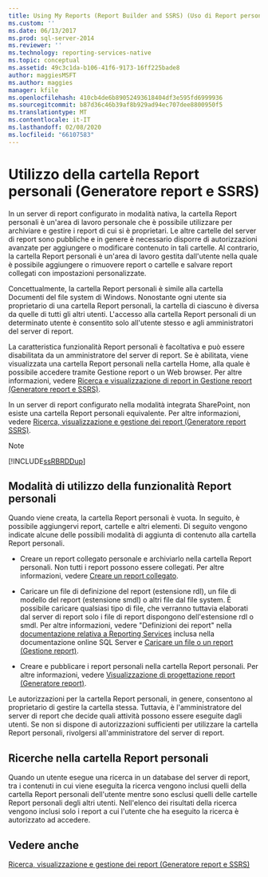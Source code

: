 ```yaml
---
title: Using My Reports (Report Builder and SSRS) (Uso di Report personali (Generatore report e SSRS)) | Microsoft Docs
ms.custom: ''
ms.date: 06/13/2017
ms.prod: sql-server-2014
ms.reviewer: ''
ms.technology: reporting-services-native
ms.topic: conceptual
ms.assetid: 49c3c1da-b106-41f6-9173-16ff225bade8
author: maggiesMSFT
ms.author: maggies
manager: kfile
ms.openlocfilehash: 410cb4de6b89052493618404df3e595fd6999936
ms.sourcegitcommit: b87d36c46b39af8b929ad94ec707dee8800950f5
ms.translationtype: MT
ms.contentlocale: it-IT
ms.lasthandoff: 02/08/2020
ms.locfileid: "66107583"
---
```

# <a name="using-my-reports-report-builder-and-ssrs"></a>Utilizzo della cartella Report personali (Generatore report e SSRS)
  In un server di report configurato in modalità nativa, la cartella Report personali è un'area di lavoro personale che è possibile utilizzare per archiviare e gestire i report di cui si è proprietari. Le altre cartelle del server di report sono pubbliche e in genere è necessario disporre di autorizzazioni avanzate per aggiungere o modificare contenuto in tali cartelle. Al contrario, la cartella Report personali è un'area di lavoro gestita dall'utente nella quale è possibile aggiungere o rimuovere report o cartelle e salvare report collegati con impostazioni personalizzate.  
  
 Concettualmente, la cartella Report personali è simile alla cartella Documenti del file system di Windows. Nonostante ogni utente sia proprietario di una cartella Report personali, la cartella di ciascuno è diversa da quelle di tutti gli altri utenti. L'accesso alla cartella Report personali di un determinato utente è consentito solo all'utente stesso e agli amministratori del server di report.  
  
 La caratteristica funzionalità Report personali è facoltativa e può essere disabilitata da un amministratore del server di report. Se è abilitata, viene visualizzata una cartella Report personali nella cartella Home, alla quale è possibile accedere tramite Gestione report o un Web browser. Per altre informazioni, vedere [Ricerca e visualizzazione di report in Gestione report &#40;Generatore report e SSRS&#41;](finding-and-viewing-reports-in-the-web-portal-report-builder-and-ssrs.md).  
  
 In un server di report configurato nella modalità integrata SharePoint, non esiste una cartella Report personali equivalente. Per altre informazioni, vedere [Ricerca, visualizzazione e gestione dei report &#40;Generatore report SSRS&#41;](finding-viewing-and-managing-reports-report-builder-and-ssrs.md).  
  
> [!NOTE]  
>  [!INCLUDE[ssRBRDDup](../../includes/ssrbrddup-md.md)]  
  
## <a name="ways-to-use-my-reports"></a>Modalità di utilizzo della funzionalità Report personali  
 Quando viene creata, la cartella Report personali è vuota. In seguito, è possibile aggiungervi report, cartelle e altri elementi. Di seguito vengono indicate alcune delle possibili modalità di aggiunta di contenuto alla cartella Report personali.  
  
-   Creare un report collegato personale e archiviarlo nella cartella Report personali. Non tutti i report possono essere collegati. Per altre informazioni, vedere [Creare un report collegato](../reports/create-a-linked-report.md).  
  
-   Caricare un file di definizione del report (estensione rdl), un file di modello del report (estensione smdl) o altri file dal file system. È possibile caricare qualsiasi tipo di file, che verranno tuttavia elaborati dal server di report solo i file di report dispongono dell'estensione rdl o smdl. Per altre informazioni, vedere "Definizioni dei report" nella [documentazione relativa a Reporting Services](https://go.microsoft.com/fwlink/?linkid=121312) inclusa nella documentazione online SQL Server e [Caricare un file o un report &#40;Gestione report&#41;](../reports/upload-a-file-or-report-report-manager.md).  
  
-   Creare e pubblicare i report personali nella cartella Report personali. Per altre informazioni, vedere [Visualizzazione di progettazione report &#40;Generatore report&#41;](report-design-view-report-builder.md).  
  
 Le autorizzazioni per la cartella Report personali, in genere, consentono al proprietario di gestire la cartella stessa. Tuttavia, è l'amministratore del server di report che decide quali attività possono essere eseguite dagli utenti. Se non si dispone di autorizzazioni sufficienti per utilizzare la cartella Report personali, rivolgersi all'amministratore del server di report.  
  
## <a name="searching-my-reports"></a>Ricerche nella cartella Report personali  
 Quando un utente esegue una ricerca in un database del server di report, tra i contenuti in cui viene eseguita la ricerca vengono inclusi quelli della cartella Report personali dell'utente mentre sono esclusi quelli delle cartelle Report personali degli altri utenti. Nell'elenco dei risultati della ricerca vengono inclusi solo i report a cui l'utente che ha eseguito la ricerca è autorizzato ad accedere.  
  
## <a name="see-also"></a>Vedere anche  
 [Ricerca, visualizzazione e gestione dei report &#40;Generatore report e SSRS&#41;](finding-viewing-and-managing-reports-report-builder-and-ssrs.md)  
  
  
